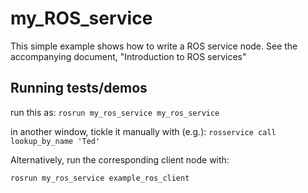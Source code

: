 # my_ROS_service
This simple example shows how to write a ROS service node.  See the accompanying document, "Introduction to ROS services"

## Running tests/demos
 run this as: 
`rosrun my_ros_service my_ros_service`

in another window, tickle it manually with (e.g.): 
 `rosservice call lookup_by_name 'Ted'`   

Alternatively, run the corresponding client node with:

`rosrun my_ros_service example_ros_client`
